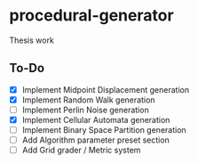 # procedural-generator
 Thesis work

## To-Do
- [x] Implement Midpoint Displacement generation
- [x] Implement Random Walk generation
- [ ] Implement Perlin Noise generation
- [x] Implement Cellular Automata generation
- [ ] Implement Binary Space Partition generation
- [ ] Add Algorithm parameter preset section
- [ ] Add Grid grader / Metric system